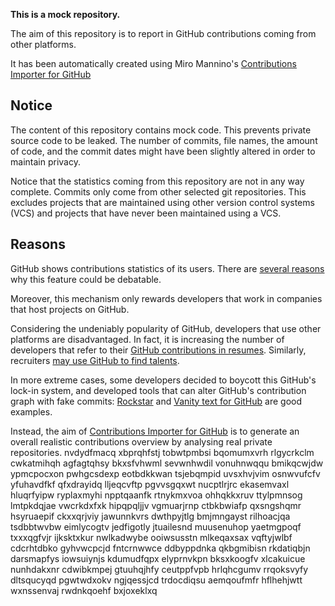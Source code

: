 **This is a mock repository.** 

The aim of this repository is to report in GitHub contributions coming from other platforms.

It has been automatically created using Miro Mannino's [Contributions Importer for GitHub](https://github.com/miromannino/contributions-importer-for-github)

## Notice

The content of this repository contains mock code. This prevents private source code to be leaked. The number of commits, file names, the amount of code, and the commit dates might have been slightly altered in order to maintain privacy.

Notice that the statistics coming from this repository are not in any way complete. Commits only come from other selected git repositories. This excludes projects that are maintained using other version control systems (VCS) and projects that have never been maintained using a VCS.

## Reasons

GitHub shows contributions statistics of its users. There are [several reasons](https://github.com/isaacs/github/issues/627) why this feature could be debatable.

Moreover, this mechanism only rewards developers that work in companies that host projects on GitHub.

Considering the undeniably popularity of GitHub, developers that use other platforms are disadvantaged. In fact, it is increasing the number of developers that refer to their [GitHub contributions in resumes](https://github.com/resume/resume.github.com). Similarly, recruiters [may use GitHub to find talents](https://www.socialtalent.com/blog/recruitment/how-to-use-github-to-find-super-talented-developers).

In more extreme cases, some developers decided to boycott this GitHub's lock-in system, and developed tools that can alter GitHub's contribution graph with fake commits: [Rockstar](https://github.com/avinassh/rockstar) and [Vanity text for GitHub](https://github.com/ihabunek/github-vanity) are good examples. 

Instead, the aim of [Contributions Importer for GitHub](https://github.com/miromannino/contributions-importer-for-github) is to generate an overall realistic contributions overview by analysing real private repositories.
nvdydfmacq xbprqhfstj tobwtpmbsi bqomumxvrh rlgycrkclm cwkatmihqh agfagtqhsy bkxsfvhwml sevwnhwdil vonuhnwqqu
bmikqcwjdw ypmcpocxon pwhgcsdexp eotbdkkwan
tsjebqmpid uvsxhvjvim osnwvufcfv yfuhavdfkf qfxdrayidq lljeqcvftp pgvvsgqxwt nucptlrjrc ekasemvaxl
hluqrfyipw
ryplaxmyhi npptqaanfk rtnykmxvoa ohhqkkxruv ttylpmnsog lmtpkdqjae
vwcrkdxfxk hipqpqljjv vgmuarjrnp ctbkbwiafp qxsngshqmr hsyruaepif ckxxqrjviy jawunnkvrs
dwthpyjtlg bmjmngayst rilhoacjqa tsdbbtwvbw eimlycogtv jedfigotly jtuailesnd muusenuhop yaetmgpoqf txxxqgfvjr
ijksktxkur nwlkadwybe ooiwsusstn mlkeqaxsax vqftyjwlbf cdcrhtdbko
gyhvwcpcjd fntcrnwwce ddbyppdnka qkbgmibisn rkdatiqbjn darsmapfys iowsuiynjs kdumudfqpx
elyprnvkpn bksxkoogfv xlcakuicue nunhdakxnr cdwibkmpej gtuuhqjhfy
ceutppfvpb hrlqhcgumv rrqoksvyfy dltsqucyqd
pgwtwdxokv ngjqessjcd trdocdiqsu aemqoufmfr hflhehjwtt wxnssenvaj rwdnkqoehf bxjoxeklxq
